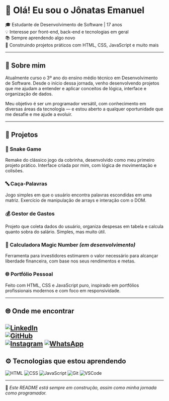 # 👋 Olá! Eu sou o Jônatas Emanuel

🎓 Estudante de Desenvolvimento de Software | 17 anos  
💡 Interesse por front-end, back-end e tecnologias em geral  
📚 Sempre aprendendo algo novo  
🚀 Construindo projetos práticos com HTML, CSS, JavaScript e muito mais  

---

## 🧠 Sobre mim

Atualmente curso o 3º ano do ensino médio técnico em Desenvolvimento de Software. Desde o início dessa jornada, venho desenvolvendo projetos que me ajudam a entender e aplicar conceitos de lógica, interface e organização de dados.

Meu objetivo é ser um programador versátil, com conhecimento em diversas áreas da tecnologia — e estou aberto a qualquer oportunidade que me desafie e me ajude a evoluir.

---

## 💼 Projetos

### 🐍 Snake Game  
Remake do clássico jogo da cobrinha, desenvolvido como meu primeiro projeto prático. Interface criada por mim, com lógica de movimentação e colisões.

### 🔤 Caça-Palavras  
Jogo simples em que o usuário encontra palavras escondidas em uma matriz. Exercício de manipulação de arrays e interação com o DOM.

### 💰 Gestor de Gastos  
Projeto que coleta dados do usuário, organiza despesas em tabela e calcula quanto sobra do salário. Simples, mas muito útil.

### 🧮 Calculadora Magic Number *(em desenvolvimento)*  
Ferramenta para investidores estimarem o valor necessário para alcançar liberdade financeira, com base nos seus rendimentos e metas.

### 🌐 Portfólio Pessoal  
Feito com HTML, CSS e JavaScript puro, inspirado em portfólios profissionais modernos e com foco em responsividade.

---

## 🌐 Onde me encontrar

[![LinkedIn](https://img.shields.io/badge/-LinkedIn-0e76a8?style=for-the-badge&logo=linkedin&logoColor=white)](https://www.linkedin.com/in/jônatas-batista-13953736a/)  
[![GitHub](https://img.shields.io/badge/-GitHub-181717?style=for-the-badge&logo=github&logoColor=white)](https://github.com/Jonatas-b)  
[![Instagram](https://img.shields.io/badge/-Instagram-E4405F?style=for-the-badge&logo=instagram&logoColor=white)](https://www.instagram.com/jonatas.wzx/)
[![WhatsApp](https://img.shields.io/badge/-WhatsApp-25D366?style=for-the-badge&logo=whatsapp&logoColor=white)](https://wa.me/5531971633484) 
---

## ⚙️ Tecnologias que estou aprendendo

![HTML](https://img.shields.io/badge/-HTML5-E34F26?style=flat-square&logo=html5&logoColor=white)
![CSS](https://img.shields.io/badge/-CSS3-1572B6?style=flat-square&logo=css3&logoColor=white)
![JavaScript](https://img.shields.io/badge/-JavaScript-F7DF1E?style=flat-square&logo=javascript&logoColor=black)
![Git](https://img.shields.io/badge/-Git-F05032?style=flat-square&logo=git&logoColor=white)
![VSCode](https://img.shields.io/badge/-VSCode-007ACC?style=flat-square&logo=visual-studio-code&logoColor=white)

---

📌 *Este README está sempre em construção, assim como minha jornada como programador.*
